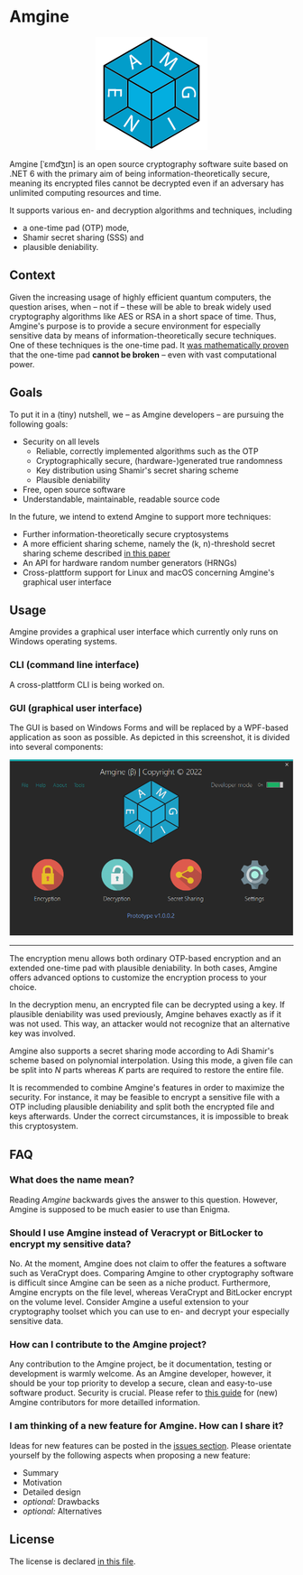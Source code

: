 # Amgine
<p align="center">
<img src="Images/logo.png" alt="Amgine's Logo"/>
</p>

Amgine [ˈɛmd͡ʒɪn] is an open source cryptography software suite based on .NET 6 with the primary aim of being information-theoretically secure, meaning its encrypted files cannot be decrypted even if an adversary has unlimited computing resources and time.

It supports various en- and decryption algorithms and techniques, including
- a one-time pad (OTP) mode,
- Shamir secret sharing (SSS) and
- plausible deniability.

## Context

Given the increasing usage of highly efficient quantum computers, the question arises, when – not if – these will be able to break widely used cryptography algorithms like AES or RSA in a short space of time.
Thus, Amgine's purpose is to provide a secure environment for especially sensitive data by means of information-theoretically secure techniques. One of these techniques is the one-time pad.
It [was mathematically proven](http://math.umd.edu/~lcw/OneTimePad.pdf) that the one-time pad **cannot be broken** – even with vast computational power.

## Goals
To put it in a (tiny) nutshell, we – as Amgine developers – are pursuing the following goals:

- Security on all levels
    - Reliable, correctly implemented algorithms such as the OTP
    - Cryptographically secure, (hardware-)generated true randomness
    - Key distribution using Shamir's secret sharing scheme
    - Plausible deniability
- Free, open source software
- Understandable, maintainable, readable source code

In the future, we intend to extend Amgine to support more techniques:

- Further information-theoretically secure cryptosystems
- A more efficient sharing scheme, namely the (k, n)-threshold secret sharing scheme described [in this paper](https://www.researchgate.net/publication/220905280_A_New_k_n-Threshold_Secret_Sharing_Scheme_and_Its_Extension)
- An API for hardware random number generators (HRNGs)
- Cross-plattform support for Linux and macOS concerning Amgine's graphical user interface

## Usage

Amgine provides a graphical user interface which currently only runs on Windows operating systems.

### CLI (command line interface)

A cross-plattform CLI is being worked on.

### GUI (graphical user interface)

The GUI is based on Windows Forms and will be replaced by a WPF-based application as soon as possible. As depicted in this screenshot, it is divided into several components:

<img src="Images/main_menu.png" alt="Amgine's GUI"/>

<hr>

The encryption menu allows both ordinary OTP-based encryption and an extended one-time pad with plausible deniability. In both cases, Amgine offers advanced options to customize the encryption process to your choice.

In the decryption menu, an encrypted file can be decrypted using a key. If plausible deniability was used previously, Amgine behaves exactly as if it was not used. This way, an attacker would not recognize that an alternative key was involved.

Amgine also supports a secret sharing mode according to Adi Shamir's scheme based on polynomial interpolation. Using this mode, a given file can be split into *N* parts whereas *K* parts are required to restore the entire file.

It is recommended to combine Amgine's features in order to maximize the security. For instance, it may be feasible to encrypt a sensitive file with a OTP including plausible deniability and split both the encrypted file and keys afterwards. Under the correct circumstances, it is impossible to break this cryptosystem.
## FAQ
### What does the name mean?

Reading *Amgine* backwards gives the answer to this question. However, Amgine is supposed to be much easier to use than Enigma.

### Should I use Amgine instead of Veracrypt or BitLocker to encrypt my sensitive data?

No. At the moment, Amgine does not claim to offer the features a software such as VeraCrypt does. Comparing Amgine to other cryptography software is difficult since Amgine can be seen as a niche product. Furthermore, Amgine encrypts on the file level, whereas VeraCrypt and BitLocker encrypt on the volume level. Consider Amgine a useful extension to your cryptography toolset which you can use to en- and decrypt your especially sensitive data.
### How can I contribute to the Amgine project?

Any contribution to the Amgine project, be it documentation, testing or development is warmly welcome. As an Amgine developer, however, it should be your top priority to develop a secure, clean and easy-to-use software product. Security is crucial. Please refer to [this guide](CONTRIBUTING.md) for (new) Amgine contributors for more detailled information.

### I am thinking of a new feature for Amgine. How can I share it?

Ideas for new features can be posted in the [issues section](../../issues). Please orientate yourself by the following aspects when proposing a new feature:

- Summary
- Motivation
- Detailed design
- *optional:* Drawbacks
- *optional:* Alternatives

## License

The license is declared [in this file](LICENSE).
